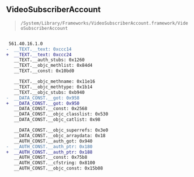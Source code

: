 ## VideoSubscriberAccount

> `/System/Library/Frameworks/VideoSubscriberAccount.framework/VideoSubscriberAccount`

```diff

 561.40.16.1.0
-  __TEXT.__text: 0xccc14
+  __TEXT.__text: 0xccc24
   __TEXT.__auth_stubs: 0x1260
   __TEXT.__objc_methlist: 0x84d4
   __TEXT.__const: 0x10bd0

   __TEXT.__objc_methname: 0x11e16
   __TEXT.__objc_methtype: 0x1b14
   __TEXT.__objc_stubs: 0xb940
-  __DATA_CONST.__got: 0x958
+  __DATA_CONST.__got: 0x950
   __DATA_CONST.__const: 0x2568
   __DATA_CONST.__objc_classlist: 0x530
   __DATA_CONST.__objc_catlist: 0x98

   __DATA_CONST.__objc_superrefs: 0x3e0
   __DATA_CONST.__objc_arraydata: 0x18
   __AUTH_CONST.__auth_got: 0x940
-  __AUTH_CONST.__auth_ptr: 0x180
+  __AUTH_CONST.__auth_ptr: 0x188
   __AUTH_CONST.__const: 0x75b8
   __AUTH_CONST.__cfstring: 0x8100
   __AUTH_CONST.__objc_const: 0x15b08

```
